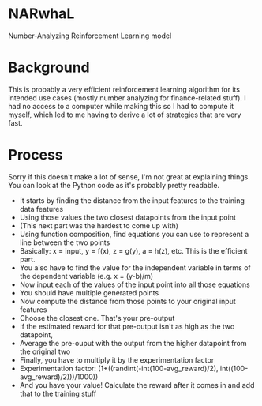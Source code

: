 # NARwhaL
Number-Analyzing Reinforcement Learning model
# Background
This is probably a very efficient reinforcement learning algorithm for its intended use cases (mostly number analyzing for finance-related stuff). I had no access to a computer while making this so I had to compute it myself, which led to me having to derive a lot of strategies that are very fast.
# Process
Sorry if this doesn't make a lot of sense, I'm not great at explaining things. You can look at the Python code as it's probably pretty readable.
- It starts by finding the distance from the input features to the training data features
- Using those values the two closest datapoints from the input point
- (This next part was the hardest to come up with)
- Using function composition, find equations you can use to represent a line between the two points
- Basically: x = input, y = f(x), z = g(y), a = h(z), etc. This is the efficient part.
- You also have to find the value for the independent variable in terms of the dependent variable (e.g. x = (y-b)/m)
- Now input each of the values of the input point into all those equations
- You should have multiple generated points
- Now compute the distance from those points to your original input features
- Choose the closest one. That's your pre-output
- If the estimated reward for that pre-output isn't as high as the two datapoint,
- Average the pre-ouput with the output from the higher datapoint from the original two
- Finally, you have to multiply it by the experimentation factor
- Experimentation factor: (1+((randint(-int(100-avg_reward)/2), int((100-avg_reward)/2)))/1000))
- And you have your value! Calculate the reward after it comes in and add that to the training stuff
